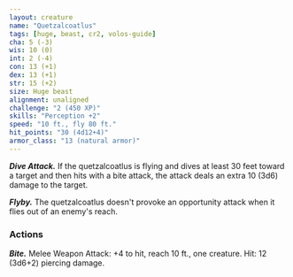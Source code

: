 ```yaml
---
layout: creature
name: "Quetzalcoatlus"
tags: [huge, beast, cr2, volos-guide]
cha: 5 (-3)
wis: 10 (0)
int: 2 (-4)
con: 13 (+1)
dex: 13 (+1)
str: 15 (+2)
size: Huge beast
alignment: unaligned
challenge: "2 (450 XP)"
skills: "Perception +2"
speed: "10 ft., fly 80 ft."
hit_points: "30 (4d12+4)"
armor_class: "13 (natural armor)"
---
```


***Dive Attack.*** If the quetzalcoatlus is flying and dives at least 30 feet toward a target and then hits with a bite attack, the attack deals an extra 10 (3d6) damage to the target.

***Flyby.*** The quetzalcoatlus doesn't provoke an opportunity attack when it flies out of an enemy's reach.

### Actions

***Bite.*** Melee Weapon Attack: +4 to hit, reach 10 ft., one creature. Hit: 12 (3d6+2) piercing damage.
